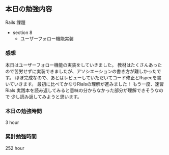 ## 本日の勉強内容

Rails 課題
- section 8
  - ユーザーフォロー機能実装

### 感想

本日はユーザーフォロー機能の実装をしていきました。
教材はたくさんあったので苦労せずに実装できましたが、アソシエーションの書き方が難しかったです。
ほぼ完成なので、あとはレビューしていただいてコード修正とRspecを書いていきます。
最初に比べてかなりRialsの理解が進みました！
もう一度、速習Rials 実践本を読み返してみると意味の分からなかった部分が理解できそうなので
少し読み返してみようと思います。

### 本日の勉強時間

3 hour

### 累計勉強時間

252 hour
